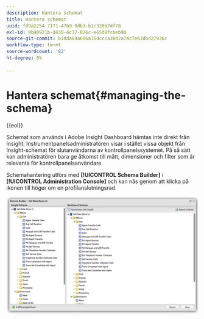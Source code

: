 ```yaml
---
description: Hantera schemat
title: Hantera schemat
uuid: fd9a2254-7171-47b9-9db3-b1c320b7df78
exl-id: 8b40921b-d430-4c77-826c-e65d8fcbeb90
source-git-commit: b1dda69a606a16dccca30d2a74c7e63dbd27936c
workflow-type: tm+mt
source-wordcount: '82'
ht-degree: 0%

---
```


# Hantera schemat{#managing-the-schema}

{{eol}}

Schemat som används i Adobe Insight Dashboard hämtas inte direkt från Insight. Instrumentpanelsadministratören visar i stället vissa objekt från Insight-schemat för slutanvändarna av kontrollpanelssystemet. På så sätt kan administratören bara ge åtkomst till mått, dimensioner och filter som är relevanta för kontrollpanelsanvändare.

Schemahantering utförs med **[!UICONTROL Schema Builder]** i **[!UICONTROL Administration Console]** och kan nås genom att klicka på ikonen till höger om en profilanslutningsrad.

![](assets/schema_builder.png)
